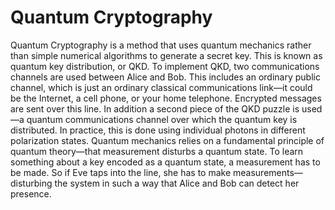# Quantum Cryptography

Quantum Cryptography is a method that uses quantum mechanics rather than simple numerical algorithms to generate a secret key. This is known as quantum key distribution, or QKD. To implement QKD, two communications channels are used between Alice and Bob. This includes an ordinary public channel, which is just an ordinary classical communications link—it could be the Internet, a cell phone,
or your home telephone. Encrypted messages are sent over this line. In addition a second piece of the QKD puzzle is used—a quantum communications channel over which the quantum key is distributed. In practice, this is done using individual photons in different polarization states. Quantum mechanics relies on a fundamental
principle of quantum theory—that measurement disturbs a quantum state. To learn something about a key encoded as a quantum state, a measurement has to be made. So if Eve taps into the line, she has to make measurements—disturbing the system in such a way that Alice and Bob can detect her presence.